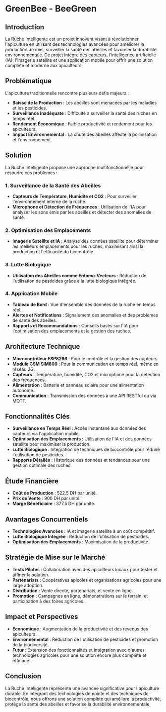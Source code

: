 # GreenBee - BeeGreen

## Introduction

La Ruche Intelligente est un projet innovant visant à révolutionner l'apiculture en utilisant des technologies avancées pour améliorer la production de miel, surveiller la santé des abeilles et favoriser la durabilité environnementale. Ce projet intègre des capteurs, l'intelligence artificielle (IA), l'imagerie satellite et une application mobile pour offrir une solution complète et moderne aux apiculteurs.

## Problématique

L'apiculture traditionnelle rencontre plusieurs défis majeurs :

- **Baisse de la Production** : Les abeilles sont menacées par les maladies et les pesticides.
- **Surveillance Inadéquate** : Difficulté à surveiller la santé des ruches en temps réel.
- **Rendement Économique** : Faible productivité et rendement pour les apiculteurs.
- **Impact Environnemental** : La chute des abeilles affecte la pollinisation et l'environnement.

## Solution

La Ruche Intelligente propose une approche multifonctionnelle pour résoudre ces problèmes :

### 1. Surveillance de la Santé des Abeilles
- **Capteurs de Température, Humidité et CO2** : Pour surveiller l'environnement interne de la ruche.
- **Microphone et Détection de Fréquences** : Utilisation de l'IA pour analyser les sons émis par les abeilles et détecter des anomalies de santé.

### 2. Optimisation des Emplacements
- **Imagerie Satellite et IA** : Analyse des données satellite pour déterminer les meilleurs emplacements pour les ruches, maximisant ainsi la production et l'efficacité du biocontrôle.

### 3. Lutte Biologique
- **Utilisation des Abeilles comme Entomo-Vecteurs** : Réduction de l'utilisation de pesticides grâce à la lutte biologique intégrée.

### 4. Application Mobile
- **Tableau de Bord** : Vue d'ensemble des données de la ruche en temps réel.
- **Alertes et Notifications** : Signalement des anomalies et des problèmes de santé des abeilles.
- **Rapports et Recommandations** : Conseils basés sur l'IA pour l'optimisation des emplacements et la gestion des ruches.

## Architecture Technique

- **Microcontrôleur ESP8266** : Pour le contrôle et la gestion des capteurs.
- **Module GSM SIM800** : Pour la communication en temps réel, même en réseau 2G.
- **Capteurs** : Température, humidité, CO2 et microphone pour la détection des fréquences.
- **Alimentation** : Batterie et panneau solaire pour une alimentation autonome.
- **Communication** : Transmission des données à une API RESTful ou via MQTT.

## Fonctionnalités Clés

- **Surveillance en Temps Réel** : Accès instantané aux données des capteurs via l'application mobile.
- **Optimisation des Emplacements** : Utilisation de l'IA et des données satellite pour maximiser la production.
- **Lutte Biologique** : Intégration de techniques de biocontrôle pour réduire l'utilisation de pesticides.
- **Rapports Détailés** : Historique des données et tendances pour une gestion optimale des ruches.

## Étude Financière

- **Coût de Production** : 522.5 DH par unité.
- **Prix de Vente** : 900 DH par unité.
- **Marge Bénéficiaire** : 377.5 DH par unité.

## Avantages Concurrentiels

- **Technologies Avancées** : IA et imagerie satellite à un coût compétitif.
- **Lutte Biologique Intégrée** : Réduction de l'utilisation de pesticides.
- **Optimisation des Emplacements** : Maximisation de la productivité.

## Stratégie de Mise sur le Marché

- **Tests Pilotes** : Collaboration avec des apiculteurs locaux pour tester et affiner la solution.
- **Partenariats** : Coopératives apicoles et organisations agricoles pour une large adoption.
- **Distribution** : Vente directe, partenariats, et vente en ligne.
- **Promotion** : Campagnes en ligne, démonstrations sur le terrain, et participation à des foires agricoles.

## Impact et Perspectives

- **Économique** : Augmentation de la productivité et des revenus des apiculteurs.
- **Environnemental** : Réduction de l'utilisation de pesticides et promotion de la biodiversité.
- **Futur** : Extension des fonctionnalités et intégration avec d'autres technologies agricoles pour une solution encore plus complète et efficace.

## Conclusion

La Ruche Intelligente représente une avancée significative pour l'apiculture durable. En intégrant des technologies de pointe et des techniques de biocontrôle, nous offrons une solution complète qui améliore la productivité, protège la santé des abeilles et favorise la durabilité environnementale.
